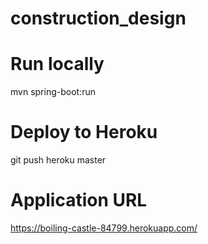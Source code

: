 # construction_design


# Run locally
mvn spring-boot:run

# Deploy to Heroku

git push heroku master

# Application URL
https://boiling-castle-84799.herokuapp.com/
